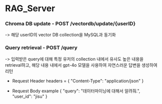# RAG_Server

### Chroma DB update - POST /vectordb/update/{userID}
-> 해당 userID의 vector DB collection을 MySQL과 동기화

### Query retrieval - POST /query
-> 입력받은 query에 대해 특정 유저의 collection 내에서 유사도 높은 내용을 retrieval하고, 해당 내용 내에서 gpt-4o 모델을 사용하여 자연스러운 답변을 생성하여 리턴

- Request Header
headers = {
    "Content-Type": "application/json"
}

- Request Body example
{
    "query": "데이터마이닝에 대해서 알려줘.",
    "user_id": "jisu"
}
